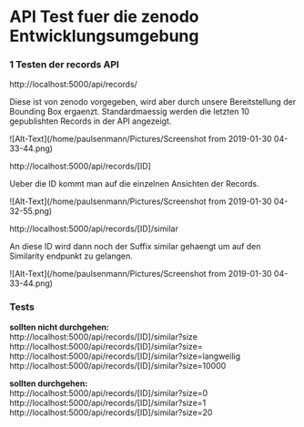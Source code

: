 # API Test fuer die zenodo Entwicklungsumgebung

### 1 Testen der records API

http://localhost:5000/api/records/

Diese ist von zenodo vorgegeben, wird aber durch unsere Bereitstellung der Bounding Box ergaenzt.
Standardmaessig werden die letzten 10 gepublishten Records in der API angezeigt. 

![Alt-Text](/home/paulsenmann/Pictures/Screenshot from 2019-01-30 04-33-44.png)

http://localhost:5000/api/records/[ID]

Ueber die ID kommt man auf die einzelnen Ansichten der Records.

![Alt-Text](/home/paulsenmann/Pictures/Screenshot from 2019-01-30 04-32-55.png)

http://localhost:5000/api/records/[ID]/similar

An diese ID wird dann noch der Suffix similar gehaengt um auf den Similarity endpunkt zu gelangen.

![Alt-Text](/home/paulsenmann/Pictures/Screenshot from 2019-01-30 04-33-44.png)

### Tests

__sollten nicht durchgehen:__<br>
http://localhost:5000/api/records/[ID]/similar?size <br>
http://localhost:5000/api/records/[ID]/similar?size= <br>
http://localhost:5000/api/records/[ID]/similar?size=langweilig <br>
http://localhost:5000/api/records/[ID]/similar?size=10000 <br>

__sollten durchgehen:__<br>
http://localhost:5000/api/records/[ID]/similar?size=0 <br>
http://localhost:5000/api/records/[ID]/similar?size=1 <br>
http://localhost:5000/api/records/[ID]/similar?size=20 <br>